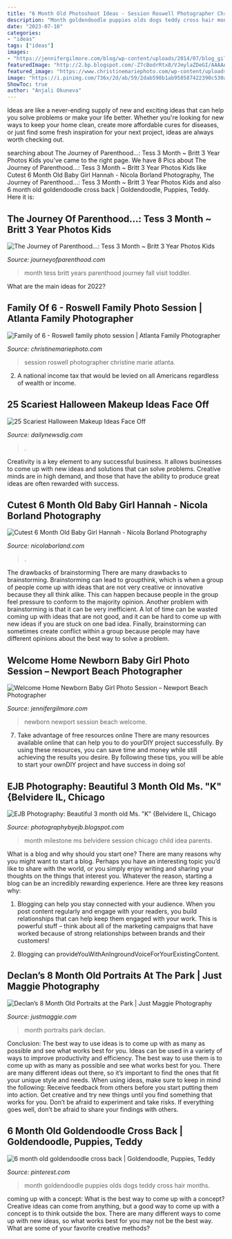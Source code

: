 ```yaml
---
title: "6 Month Old Photoshoot Ideas - Session Roswell Photographer Christine Marie Atlanta"
description: "Month goldendoodle puppies olds dogs teddy cross hair months"
date: "2023-07-10"
categories:
- "ideas"
tags: ["ideas"]
images:
- "https://jennifergilmore.com/blog/wp-content/uploads/2014/07/blog_gilmore_studios_photo_orange_county_newport_beach_family_portrait_newborn_baby_girl_crib_house_decor_baby_room_nursery_house_session_love_cute_2.jpg"
featuredImage: "http://2.bp.blogspot.com/-Z7cBodrRtx8/VJmylaZDeGI/AAAAAAAB6v0/t0Wfj3C9UNc/s1600/2014-47-(ZF-10025-16145-1-047).jpg"
featured_image: "https://www.christinemariephoto.com/wp-content/uploads/2018/12/cumming-family-photographer-christine-marie-photography64.jpg"
image: "https://i.pinimg.com/736x/2d/ab/59/2dab598b1ab958587422390c530a1f37---month-olds--months.jpg"
ShowToc: true
author: "Anjali Okuneva"
---
```



Ideas are like a never-ending supply of new and exciting ideas that can help you solve problems or make your life better. Whether you're looking for new ways to keep your home clean, create more affordable cures for diseases, or just find some fresh inspiration for your next project, ideas are always worth checking out.

	

		
searching about The Journey of Parenthood...: Tess 3 Month ~ Britt 3 Year Photos Kids you've came to the right page. We have 8 Pics about The Journey of Parenthood...: Tess 3 Month ~ Britt 3 Year Photos Kids like Cutest 6 Month Old Baby Girl Hannah - Nicola Borland Photography, The Journey of Parenthood...: Tess 3 Month ~ Britt 3 Year Photos Kids and also 6 month old goldendoodle cross back | Goldendoodle, Puppies, Teddy. Here it is:
		
    
## The Journey Of Parenthood...: Tess 3 Month ~ Britt 3 Year Photos Kids

<img loading=lazy src="http://2.bp.blogspot.com/-Z7cBodrRtx8/VJmylaZDeGI/AAAAAAAB6v0/t0Wfj3C9UNc/s1600/2014-47-(ZF-10025-16145-1-047).jpg" onerror="this.onerror=null;this.src='https://tse3.mm.bing.net/th?id=OIP.OuLQ3Q5xz6FS40C_GWtQBwHaLH&amp;pid=15.1';" alt="The Journey of Parenthood...: Tess 3 Month ~ Britt 3 Year Photos Kids">

_Source: journeyofparenthood.com_

>month tess britt years parenthood journey fall visit toddler. 

	

What are the main ideas for 2022?
 

    
## Family Of 6 - Roswell Family Photo Session | Atlanta Family Photographer

<img loading=lazy src="https://www.christinemariephoto.com/wp-content/uploads/2018/12/cumming-family-photographer-christine-marie-photography64.jpg" onerror="this.onerror=null;this.src='https://tse3.mm.bing.net/th?id=OIP.toA-yYNFTV8g5e6iJOzG3wHaKF&amp;pid=15.1';" alt="Family of 6 - Roswell family photo session | Atlanta Family Photographer">

_Source: christinemariephoto.com_

>session roswell photographer christine marie atlanta. 

	

2. A national income tax that would be levied on all Americans regardless of wealth or income.

    
## 25 Scariest Halloween Makeup Ideas Face Off

<img loading=lazy src="https://dailynewsdig.com/wp-content/uploads/2014/10/Scariest-Halloween-Make-up-Ideas-Face-Off-6.jpg" onerror="this.onerror=null;this.src='https://tse2.mm.bing.net/th?id=OIP.JrXhKKmEEQh6xHFeiAv4pgHaI4&amp;pid=15.1';" alt="25 Scariest Halloween Makeup Ideas Face Off">

_Source: dailynewsdig.com_

>. 

	

Creativity is a key element to any successful business. It allows businesses to come up with new ideas and solutions that can solve problems. Creative minds are in high demand, and those that have the ability to produce great ideas are often rewarded with success.

    
## Cutest 6 Month Old Baby Girl Hannah - Nicola Borland Photography

<img loading=lazy src="https://www.nicolaborland.com/wp-content/uploads/2012/11/Cute-6-Month-Old-Baby-13.jpg" onerror="this.onerror=null;this.src='https://tse4.mm.bing.net/th?id=OIP.M4ZL0ldDfnh6Bbj85xriYwHaDZ&amp;pid=15.1';" alt="Cutest 6 Month Old Baby Girl Hannah - Nicola Borland Photography">

_Source: nicolaborland.com_

>. 

	

The drawbacks of brainstorming
There are many drawbacks to brainstorming. Brainstorming can lead to groupthink, which is when a group of people come up with ideas that are not very creative or innovative because they all think alike. This can happen because people in the group feel pressure to conform to the majority opinion. Another problem with brainstorming is that it can be very inefficient. A lot of time can be wasted coming up with ideas that are not good, and it can be hard to come up with new ideas if you are stuck on one bad idea. Finally, brainstorming can sometimes create conflict within a group because people may have different opinions about the best way to solve a problem.

    
## Welcome Home Newborn Baby Girl Photo Session – Newport Beach Photographer

<img loading=lazy src="https://jennifergilmore.com/blog/wp-content/uploads/2014/07/blog_gilmore_studios_photo_orange_county_newport_beach_family_portrait_newborn_baby_girl_crib_house_decor_baby_room_nursery_house_session_love_cute_2.jpg" onerror="this.onerror=null;this.src='https://tse3.mm.bing.net/th?id=OIP.zKKUED7CsU1Vf-_cmFtcIwHaFS&amp;pid=15.1';" alt="Welcome Home Newborn Baby Girl Photo Session – Newport Beach Photographer">

_Source: jennifergilmore.com_

>newborn newport session beach welcome. 

	

7) Take advantage of free resources online
There are many resources available online that can help you to do yourDIY project successfully. By using these resources, you can save time and money while still achieving the results you desire. By following these tips, you will be able to start your ownDIY project and have success in doing so!

    
## EJB Photography: Beautiful 3 Month Old Ms. &quot;K&quot; {Belvidere IL, Chicago

<img loading=lazy src="http://1.bp.blogspot.com/-vR6FYcj8qGI/T6MPha1vVOI/AAAAAAAAAdw/cRE6CUknwMY/s640/DSC_6260+copy.jpg" onerror="this.onerror=null;this.src='https://tse3.mm.bing.net/th?id=OIP.mxY4iSIh0CwlB1GwJ7qAKAAAAA&amp;pid=15.1';" alt="EJB Photography: Beautiful 3 month old Ms. &quot;K&quot; {Belvidere IL, Chicago">

_Source: photographybyejb.blogspot.com_

>month milestone ms belvidere session chicago child idea parents. 

	

What is a blog and why should you start one?
There are many reasons why you might want to start a blog. Perhaps you have an interesting topic you’d like to share with the world, or you simply enjoy writing and sharing your thoughts on the things that interest you. Whatever the reason, starting a blog can be an incredibly rewarding experience. Here are three key reasons why: 
1) Blogging can help you stay connected with your audience. When you post content regularly and engage with your readers, you build relationships that can help keep them engaged with your work. This is powerful stuff – think about all of the marketing campaigns that have worked because of strong relationships between brands and their customers! 

2) Blogging can provideYouWithAnIngroundVoiceForYourExistingContent.

    
## Declan’s 8 Month Old Portraits At The Park | Just Maggie Photography

<img loading=lazy src="http://justmaggie.com/blog/images/11_04_15_Photos/babys-first-year-photographer-12.jpg" onerror="this.onerror=null;this.src='https://tse4.mm.bing.net/th?id=OIP.5B7tGR9zmYc-yIoLY--Y_QHaLE&amp;pid=15.1';" alt="Declan’s 8 Month Old Portraits at the Park | Just Maggie Photography">

_Source: justmaggie.com_

>month portraits park declan. 

	

Conclusion: The best way to use ideas is to come up with as many as possible and see what works best for you.
Ideas can be used in a variety of ways to improve productivity and efficiency. The best way to use them is to come up with as many as possible and see what works best for you. There are many different ideas out there, so it’s important to find the ones that fit your unique style and needs. When using ideas, make sure to keep in mind the following: Receive feedback from others before you start putting them into action. Get creative and try new things until you find something that works for you. Don’t be afraid to experiment and take risks. If everything goes well, don’t be afraid to share your findings with others.

    
## 6 Month Old Goldendoodle Cross Back | Goldendoodle, Puppies, Teddy

<img loading=lazy src="https://i.pinimg.com/736x/2d/ab/59/2dab598b1ab958587422390c530a1f37---month-olds--months.jpg" onerror="this.onerror=null;this.src='https://tse2.mm.bing.net/th?id=OIP.ei7lnvotIoQlpYNmh9qIfwHaJ3&amp;pid=15.1';" alt="6 month old goldendoodle cross back | Goldendoodle, Puppies, Teddy">

_Source: pinterest.com_

>month goldendoodle puppies olds dogs teddy cross hair months. 

	

coming up with a concept: What is the best way to come up with a concept?
Creative ideas can come from anything, but a good way to come up with a concept is to think outside the box. There are many different ways to come up with new ideas, so what works best for you may not be the best way. What are some of your favorite creative methods?

